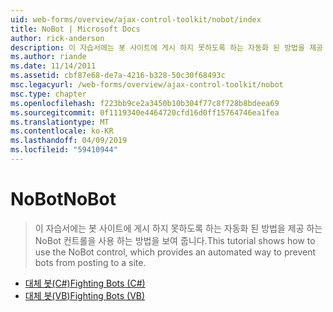 ```yaml
---
uid: web-forms/overview/ajax-control-toolkit/nobot/index
title: NoBot | Microsoft Docs
author: rick-anderson
description: 이 자습서에는 봇 사이트에 게시 하지 못하도록 하는 자동화 된 방법을 제공 하는 NoBot 컨트롤을 사용 하는 방법을 보여 줍니다.
ms.author: riande
ms.date: 11/14/2011
ms.assetid: cbf87e68-de7a-4216-b328-50c30f68493c
msc.legacyurl: /web-forms/overview/ajax-control-toolkit/nobot
msc.type: chapter
ms.openlocfilehash: f223bb9ce2a3450b10b304f77c8f728b8bdeea69
ms.sourcegitcommit: 0f1119340e4464720cfd16d0ff15764746ea1fea
ms.translationtype: MT
ms.contentlocale: ko-KR
ms.lasthandoff: 04/09/2019
ms.locfileid: "59410944"
---
```

# <a name="nobot"></a><span data-ttu-id="022c6-103">NoBot</span><span class="sxs-lookup"><span data-stu-id="022c6-103">NoBot</span></span>

> <span data-ttu-id="022c6-104">이 자습서에는 봇 사이트에 게시 하지 못하도록 하는 자동화 된 방법을 제공 하는 NoBot 컨트롤을 사용 하는 방법을 보여 줍니다.</span><span class="sxs-lookup"><span data-stu-id="022c6-104">This tutorial shows how to use the NoBot control, which provides an automated way to prevent bots from posting to a site.</span></span>


- [<span data-ttu-id="022c6-105">대체 봇(C#)</span><span class="sxs-lookup"><span data-stu-id="022c6-105">Fighting Bots (C#)</span></span>](fighting-bots-cs.md)
- [<span data-ttu-id="022c6-106">대체 봇(VB)</span><span class="sxs-lookup"><span data-stu-id="022c6-106">Fighting Bots (VB)</span></span>](fighting-bots-vb.md)
